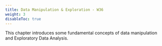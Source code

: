```yaml
---
title: Data Manipulation & Exploration - W36
weight: 3
disableToc: true
---
```


This chapter introduces some fundamental concepts of data manipulation and Exploratory Data Analysis.

